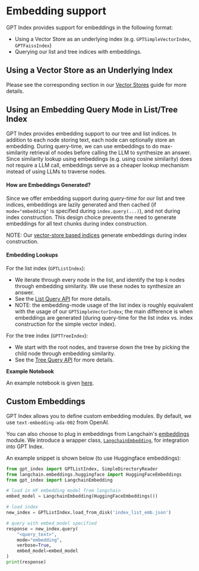 # Embedding support

GPT Index provides support for embeddings in the following format:
- Using a Vector Store as an underlying index (e.g. `GPTSimpleVectorIndex`, `GPTFaissIndex`)
- Querying our list and tree indices with embeddings.

## Using a Vector Store as an Underlying Index

<!-- Please see the corresponding section in our [Vector Stores](/how_to/vector_stores.md#loading-data-from-vector-stores-using-data-connector) -->
Please see the corresponding section in our [Vector Stores](/how_to/vector_stores.md)
guide for more details.

## Using an Embedding Query Mode in List/Tree Index

GPT Index provides embedding support to our tree and list indices. In addition to each node storing text, each node can optionally store an embedding.
During query-time, we can use embeddings to do max-similarity retrieval of nodes before calling the LLM to synthesize an answer. 
Since similarity lookup using embeddings (e.g. using cosine similarity) does not require a LLM call, embeddings serve as a cheaper lookup mechanism instead
of using LLMs to traverse nodes.

#### How are Embeddings Generated?

Since we offer embedding support during *query-time* for our list and tree indices, 
embeddings are lazily generated and then cached (if `mode="embedding"` is specified during `index.query(...)`), and not during index construction.
This design choice prevents the need to generate embeddings for all text chunks during index construction.

NOTE: Our [vector-store based indices](/how_to/vector_stores.md) generate embeddings during index construction.

#### Embedding Lookups
For the list index (`GPTListIndex`):
- We iterate through every node in the list, and identify the top k nodes through embedding similarity. We use these nodes to synthesize an answer.
- See the [List Query API](/reference/indices/list_query.rst) for more details.
- NOTE: the embedding-mode usage of the list index is roughly equivalent with the usage of our `GPTSimpleVectorIndex`; the main
    difference is when embeddings are generated (during query-time for the list index vs. index construction for the simple vector index).

For the tree index (`GPTTreeIndex`):
- We start with the root nodes, and traverse down the tree by picking the child node through embedding similarity.
- See the [Tree Query API](/reference/indices/tree_query.rst) for more details.

**Example Notebook**

An example notebook is given [here](https://github.com/jerryjliu/gpt_index/blob/main/examples/test_wiki/TestNYC_Embeddings.ipynb).



## Custom Embeddings

GPT Index allows you to define custom embedding modules. By default, we use `text-embedding-ada-002` from OpenAI. 

You can also choose to plug in embeddings from
Langchain's [embeddings](https://langchain.readthedocs.io/en/latest/reference/modules/embeddings.html) module.
We introduce a wrapper class, 
[`LangchainEmbedding`](/reference/embeddings.rst), for integration into GPT Index.

An example snippet is shown below (to use Huggingface embeddings):

```python
from gpt_index import GPTListIndex, SimpleDirectoryReader
from langchain.embeddings.huggingface import HuggingFaceEmbeddings
from gpt_index import LangchainEmbedding

# load in HF embedding model from langchain
embed_model = LangchainEmbedding(HuggingFaceEmbeddings())

# load index
new_index = GPTListIndex.load_from_disk('index_list_emb.json')

# query with embed_model specified
response = new_index.query(
    "<query_text>", 
    mode="embedding", 
    verbose=True, 
    embed_model=embed_model
)
print(response)


```
